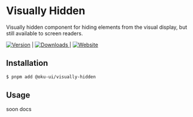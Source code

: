 # Visually Hidden
Visually hidden component for hiding elements from the visual display, but still available to screen readers.

<span><a href="https://www.npmjs.com/package/@oku-ui/visually-hidden "><img src="https://img.shields.io/npm/v/@oku-ui/visually-hidden?style=flat&colorA=18181B&colorB=28CF8D" alt="Version"></a> </span> | <span> <a href="https://www.npmjs.com/package/@oku-ui/visually-hidden"> <img src="https://img.shields.io/npm/dm/@oku-ui/visually-hidden?style=flat&colorA=18181B&colorB=28CF8D" alt="Downloads"> </a> </span> | <span> <a href="https://oku-ui.com/primitives/components/visually-hidden"><img src="https://img.shields.io/badge/Open%20Documentation-18181B" alt="Website"></a> </span>

## Installation

```sh
$ pnpm add @oku-ui/visually-hidden
```

## Usage

soon docs